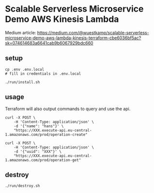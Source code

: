 # Scalable Serverless Microservice Demo AWS Kinesis Lambda

Medium article: https://medium.com/@wuestkamp/scalable-serverless-microservice-demo-aws-lambda-kinesis-terraform-cbe6036bf5ac?sk=074614683a6641cab9b6067929bdc660


## setup
```
cp .env .env.local
# fill in credentials in .env.local

./run/install.sh
```


## usage
Terraform will also output commands to query and use the api.

```
curl -X POST \
    -H 'Content-Type: application/json' \
    -d '{"name": "hans"}' \
    "https://XXX.execute-api.eu-central-1.amazonaws.com/prod/operation-create"

curl -X POST \
    -H 'Content-Type: application/json' \
    -d '{"uuid": "XXX"}' \
    "https://XXX.execute-api.eu-central-1.amazonaws.com/prod/operation-get"
```


## destroy
```
./run/destroy.sh
```
